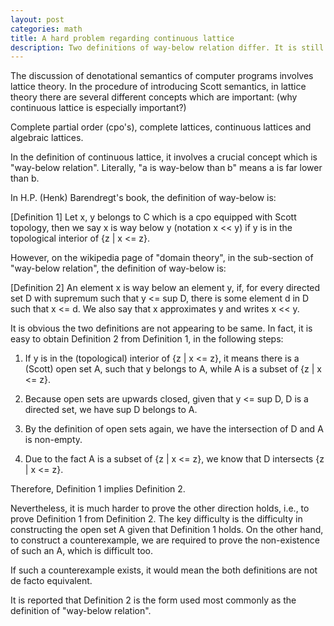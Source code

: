 ```yaml
---
layout: post
categories: math
title: A hard problem regarding continuous lattice
description: Two definitions of way-below relation differ. It is still hard to prove that they are de facto equivalent to each other.
---
```

 
The discussion of denotational semantics of computer programs involves lattice theory.
In the procedure of introducing Scott semantics, in lattice theory there are several different 
concepts which are important: (why continuous lattice is especially important?)

Complete partial order (cpo's), complete lattices, continuous lattices
and algebraic lattices.

In the definition of continuous lattice, it involves a crucial concept which is "way-below relation".
Literally, "a is way-below than b" means a is far lower than b. 

In H.P. (Henk) Barendregt's book, the definition of way-below is:

[Definition 1] Let x, y belongs to C which is a cpo equipped with Scott topology, then we say
x is way below y (notation x << y) if y is in the topological interior of {z | x <= z}.

However, on the wikipedia page of "domain theory", in the sub-section of "way-below relation", the definition 
of way-below is:

[Definition 2] An element x is way below an element y, if, for every directed set D with supremum 
such that y <= sup D, there is some element d in D such that x <= d. We also say that x approximates 
y and writes x << y.

It is obvious the two definitions are not appearing to be same. In fact, it is easy to obtain Definition 2 
from Definition 1, in the following steps:

1. If y is in the (topological) interior of {z | x <= z}, it means there is a (Scott) open set A, 
such that y belongs to A, while A is a subset of {z | x <= z}.

2. Because open sets are upwards closed, given that y <= sup D, D is a directed set, we have sup D belongs to A. 

3. By the definition of open sets again, we have the intersection of D and A is non-empty.

4. Due to the fact A is a subset of {z | x <= z}, we know that D intersects {z | x <= z}. 

Therefore, Definition 1 implies Definition 2.

Nevertheless, it is much harder to prove the other direction holds, i.e., to prove Definition 1 from Definition 2. 
The key difficulty is the difficulty in constructing the open set A given that Definition 1 holds. On the other hand, 
to construct a counterexample, we are required to prove the non-existence of such an A, which is difficult too.

If such a counterexample exists, it would mean the both definitions are not de facto equivalent.

It is reported that Definition 2 is the form used most commonly as the definition of "way-below relation".

